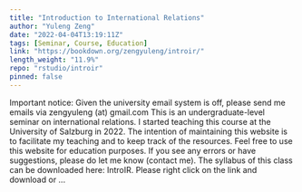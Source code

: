 ```yaml
---
title: "Introduction to International Relations"
author: "Yuleng Zeng"
date: "2022-04-04T13:19:11Z"
tags: [Seminar, Course, Education]
link: "https://bookdown.org/zengyuleng/introir/"
length_weight: "11.9%"
repo: "rstudio/introir"
pinned: false
---
```


Important notice: Given the university email system is off, please send me emails via zengyuleng (at) gmail.com This is an undergraduate-level seminar on international relations. I started teaching this course at the University of Salzburg in 2022. The intention of maintaining this website is to facilitate my teaching and to keep track of the resources. Feel free to use this website for education purposes. If you see any errors or have suggestions, please do let me know (contact me). The syllabus of this class can be downloaded here: IntroIR. Please right click on the link and download or ...
